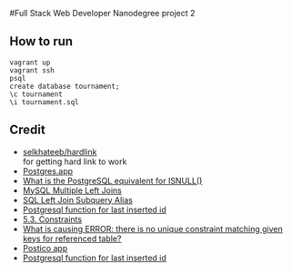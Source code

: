 #Full Stack Web Developer Nanodegree project 2


## How to run

```
vagrant up
vagrant ssh
psql
create database tournament;
\c tournament
\i tournament.sql 
```

## Credit

* [selkhateeb/hardlink](https://github.com/selkhateeb/hardlink)  
    for getting hard link to work
* [Postgres.app](http://postgresapp.com/)
* [What is the PostgreSQL equivalent for ISNULL()](http://stackoverflow.com/questions/2214525/what-is-the-postgresql-equivalent-for-isnull)
* [MySQL Multiple Left Joins](http://stackoverflow.com/questions/1990352/mysql-multiple-left-joins)
* [SQL Left Join Subquery Alias](http://stackoverflow.com/questions/16776176/sql-left-join-subquery-alias)
* [Postgresql function for last inserted id](http://stackoverflow.com/questions/2944297/postgresql-function-for-last-inserted-id)
* [5.3. Constraints](http://www.postgresql.org/docs/current/interactive/ddl-constraints.html)
* [What is causing ERROR: there is no unique constraint matching given keys for referenced table?](http://stackoverflow.com/questions/11966420/what-is-causing-error-there-is-no-unique-constraint-matching-given-keys-for-ref)
* [Postico app](https://eggerapps.at/postico/)
* [Postgresql function for last inserted id](http://stackoverflow.com/questions/2944297/postgresql-function-for-last-inserted-id)

